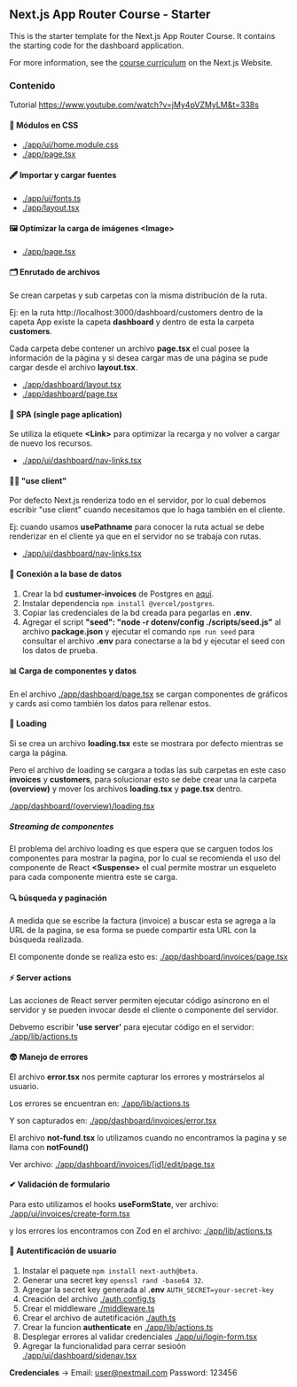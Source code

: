 ## Next.js App Router Course - Starter

This is the starter template for the Next.js App Router Course. It contains the starting code for the dashboard application.

For more information, see the [course curriculum](https://nextjs.org/learn) on the Next.js Website.

### Contenido

Tutorial https://www.youtube.com/watch?v=jMy4pVZMyLM&t=338s

#### 🎨 Módulos en CSS

- [./app/ui/home.module.css](./app/ui/home.module.css)
- [./app/page.tsx](./app/page.tsx)

#### 🖋️ Importar y cargar fuentes

- [./app/ui/fonts.ts](./app/ui/fonts.ts)
- [./app/layout.tsx](./app/layout.tsx)

#### 🖼️ Optimizar la carga de imágenes \<Image\>

- [./app/page.tsx](./app/page.tsx)

#### 🗂️ Enrutado de archivos

Se crean carpetas y sub carpetas con la misma distribución de la ruta.

Ej: en la ruta http://localhost:3000/dashboard/customers dentro de la capeta App existe la capeta **dashboard** y dentro de esta la carpeta **customers**.

Cada carpeta debe contener un archivo **page.tsx** el cual posee la información de la página y si desea cargar mas de una página se pude cargar desde el archivo **layout.tsx**.

- [./app/dashboard/layout.tsx](./app/dashboard/layout.tsx)
- [./app/dashboard/page.tsx](./app/dashboard/page.tsx)

#### 📑 SPA (single page aplication)

Se utiliza la etiquete **\<Link\>** para optimizar la recarga y no volver a cargar de nuevo los recursos.

- [./app/ui/dashboard/nav-links.tsx](./app/ui/dashboard/nav-links.tsx)

#### 👨‍💻 "use client"

Por defecto Next.js renderiza todo en el servidor, por lo cual debemos escribir "use client" cuando necesitamos que lo haga también en el cliente.

Ej: cuando usamos **usePathname** para conocer la ruta actual se debe renderizar en el cliente ya que en el servidor no se trabaja con rutas.

- [./app/ui/dashboard/nav-links.tsx](./app/ui/dashboard/nav-links.tsx)

#### 💾 Conexión a la base de datos

1. Crear la bd **custumer-invoices** de Postgres en [aquí](https://vercel.com/mauricios-projects-2e094972/~/stores).
2. Instalar dependencia `npm install @vercel/postgres`.
3. Copiar las credenciales de la bd creada para pegarlas en **.env**.
4. Agregar el script **"seed": "node -r dotenv/config ./scripts/seed.js"** al archivo **package.json** y ejecutar el comando `npm run seed` para consultar el archivo **.env** para conectarse a la bd y ejecutar el seed con los datos de prueba.

#### 📊 Carga de componentes y datos

En el archivo [./app/dashboard/page.tsx](./app/dashboard/page.tsx) se cargan componentes de gráficos y cards asi como también los datos para rellenar estos.

#### 🔄 Loading

Si se crea un archivo **loading.tsx** este se mostrara por defecto mientras se carga la página.

Pero el archivo de loading se cargara a todas las sub carpetas en este caso **invoices** y **customers**, para solucionar esto se debe crear una la carpeta **(overview)** y mover los archivos **loading.tsx** y **page.tsx** dentro.

[./app/dashboard/(overview)/loading.tsx](<./app/dashboard/(overview)/loading.tsx>)

##### Streaming de componentes

El problema del archivo loading es que espera que se carguen todos los componentes para mostrar la pagina, por lo cual se recomienda el uso del componente de React **\<Suspense\>** el cual permite mostrar un esqueleto para cada componente mientra este se carga.

#### 🔍 búsqueda y paginación

A medida que se escribe la factura (invoice) a buscar esta se agrega a la URL de la pagina, se esa forma se puede compartir esta URL con la búsqueda realizada.

El componente donde se realiza esto es:
[./app/dashboard/invoices/page.tsx](./app/dashboard/invoices/page.tsx)

#### ⚡️ Server actions

Las acciones de React server permiten ejecutar código asíncrono en el servidor y se pueden invocar desde el cliente o componente del servidor.

Debvemo escribir **'use server'** para ejecutar código en el servidor:
[./app/lib/actions.ts](./app/lib/actions.ts)

#### 😨 Manejo de errores

El archivo **error.tsx** nos permite capturar los errores y mostrárselos al usuario.

Los errores se encuentran en: [./app/lib/actions.ts](./app/lib/actions.ts)

Y son capturados en: [./app/dashboard/invoices/error.tsx](./app/dashboard/invoices/error.tsx)

El archivo **not-fund.tsx** lo utilizamos cuando no encontramos la pagina y se llama con **notFound()**

Ver archivo: [./app/dashboard/invoices/[id]/edit/page.tsx](./app/dashboard/invoices/[id]/edit/page.tsx)

#### ✔ Validación de formulario

Para esto utilizamos el hooks **useFormState**, ver archivo: [./app/ui/invoices/create-form.tsx](./app/ui/invoices/create-form.tsx)

y los errores los encontramos con Zod en el archivo: [./app/lib/actions.ts](./app/lib/actions.ts)

#### 🔐 Autentificación de usuario

1. Instalar el paquete `npm install next-auth@beta`.
2. Generar una secret key `openssl rand -base64 32`.
3. Agregar la secret key generada al **.env** `AUTH_SECRET=your-secret-key`
4. Creación del archivo [./auth.config.ts](./auth.config.ts)
5. Crear el middleware [./middleware.ts](./middleware.ts)
6. Crear el archivo de autetificación [./auth.ts](./auth.ts)
7. Crear la funcion **authenticate** en [./app/lib/actions.ts](./app/lib/actions.ts)
8. Desplegar errores al validar credenciales [./app/ui/login-form.tsx](./app/ui/login-form.tsx)
9. Agregar la funcionalidad para cerrar sesioón [./app/ui/dashboard/sidenav.tsx](./app/ui/dashboard/sidenav.tsx)

**Credenciales** -> Email: user@nextmail.com Password: 123456

